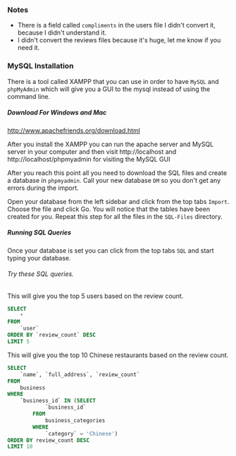 ### Notes

* There is a field called `compliments` in the users file I didn't convert it, because I didn't understand it. 
* I didn't convert the reviews files because it's huge, let me know if you need it.


### MySQL Installation 

There is a tool called XAMPP that you can use in order to have `MySQL` and `phpMyAdmin` which will give you a GUI to the mysql instead of using the command line.

##### Download For Windows and Mac
http://www.apachefriends.org/download.html

After you install the XAMPP you can run the apache server and MySQL server in your computer and then visit http://localhost and http://localhost/phpmyadmin for visiting the MySQL GUI

After you reach this point all you need to download the SQL files and create a database in `phpmyadmin`. Call your new database `DM` so you don't get any errors during the import. 

Open your database from the left sidebar and click from the top tabs `Import`. Choose the file and click Go. You will notice that the tables have been created for you. Repeat this step for all the files in the `SQL-Files` directory.

##### Running SQL Queries
Once your database is set you can click from the top tabs `SQL` and start typing your database. 

###### Try these SQL queries.

This will give you the top 5 users based on the review count.
```SQL
SELECT 
    *
FROM
    `user`
ORDER BY `review_count` DESC
LIMIT 5
```

This will give you the top 10 Chinese restaurants based on the review count.
```SQL
SELECT 
    `name`, `full_address`, `review_count`
FROM
    business
WHERE
    `business_id` IN (SELECT 
            `business_id`
        FROM
            business_categories
        WHERE
            `category` = 'Chinese')
ORDER BY review_count DESC
LIMIT 10
```
